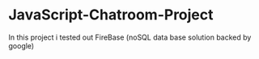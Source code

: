 # JavaScript-Chatroom-Project
In this project i tested out FireBase (noSQL data base solution backed by google)
